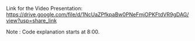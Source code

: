 Link for the Video Presentation: https://drive.google.com/file/d/1NcUaZPfkpaBw0PNeFmjOPKFtdVR9gDAG/view?usp=share_link

Note : Code explanation starts at 8:00.
